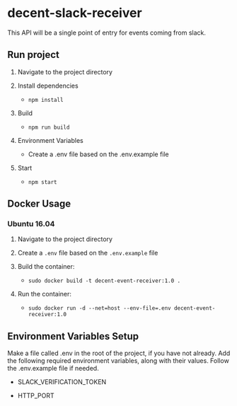 # decent-slack-receiver

This API will be a single point of entry for events coming from slack.

## Run project

1. Navigate to the project directory

2. Install dependencies
   - `npm install`

3. Build
   - `npm run build`

4. Environment Variables
   - Create a .env file based on the .env.example file

5. Start
   - `npm start`

## Docker Usage
### Ubuntu 16.04 	

1. Navigate to the project directory

2. Create a `.env` file based on the `.env.example` file

3. Build the container:
   - `sudo docker build -t decent-event-receiver:1.0 .`

4. Run the container:
   - `sudo docker run -d --net=host --env-file=.env decent-event-receiver:1.0`

## Environment Variables Setup

Make a file called .env in the root of the project, if you have not already. Add the following required environment variables, along with their values. Follow the .env.example file if needed.

- SLACK_VERIFICATION_TOKEN

- HTTP_PORT
